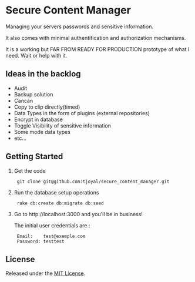 # Secure Content Manager

Managing your servers passwords and sensitive information.

It also comes with minimal authentification and authorization mechanisms.

It is a working but FAR FROM READY FOR PRODUCTION prototype of what I need. Wait or help with it.

## Ideas in the backlog

- Audit
- Backup solution
- Cancan
- Copy to clip directly(timed)
- Data Types in the form of plugins (external repositories)
- Encrypt in database
- Toggle Visibility of sensitive information
- Some mode data types
- etc...

## Getting Started

1. Get the code

        git clone git@github.com:tjoyal/secure_content_manager.git

2. Run the database setup operations

        rake db:create db:migrate db:seed

3. Go to http://localhost:3000 and you'll be in business!

    The initial user credentials are :

        Email:    test@exemple.com
        Password: testtest

## License

Released under the [MIT License](http://www.opensource.org/licenses/MIT).